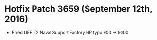 # Hotfix Patch 3659 (September 12th, 2016)

- Fixed UEF T2 Naval Support Factory HP typo 900 → 9000
